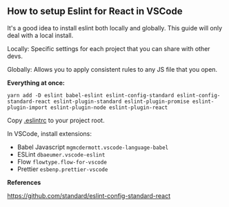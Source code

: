 ## How to setup Eslint for React in VSCode

It's a good idea to install eslint both locally and globally. This guide will only deal with a local install.

Locally: Specific settings for each project that you can share with other devs.

Globally: Allows you to apply consistent rules to any JS file that you open.

**Everything at once:**

```
yarn add -D eslint babel-eslint eslint-config-standard eslint-config-standard-react eslint-plugin-standard eslint-plugin-promise eslint-plugin-import eslint-plugin-node eslint-plugin-react
```

Copy [.eslintrc](https://github.com/arvinio/dotfiles/blob/master/.eslintrc) to your project root.

In VSCode, install extensions: 
- Babel Javascript `mgmcdermott.vscode-language-babel`
- ESLint `dbaeumer.vscode-eslint`
- Flow `flowtype.flow-for-vscode`
- Prettier `esbenp.prettier-vscode`

**References**

https://github.com/standard/eslint-config-standard-react

